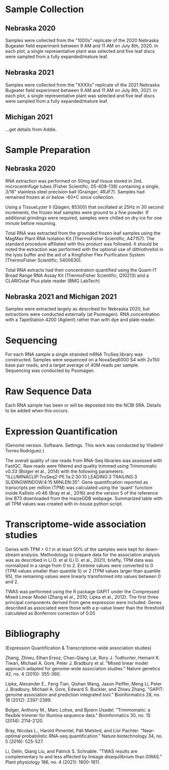 # Sample Collection

## Nebraska 2020

Samples were collected from the "1000s" replicate of the 2020 Nebraska Bugeater field experiment between 9 AM and 11 AM on July 8th, 2020. In each plot, a single representative plant was selected and five leaf discs were sampled from a fully expanded/mature leaf.

## Nebraska 2021

Samples were collected from the "XXXXs" replicate of the 2021 Nebraska Bugeater field experiment between 9 AM and 11 AM on July 8th, 2021. In each plot, a single representative plant was selected and five leaf discs were sampled from a fully expanded/mature leaf.

## Michigan 2021

...get details from Addie. 

# Sample Preparation

## Nebraska 2020

RNA extraction was performed on 50mg leaf tissue stored in 2mL microcentrifuge tubes (Fisher Scientific; 05-408-138) containing a single, 3/16" stainless steel precision ball (Grainger; 4RJF7). Samples had remained frozen at or below -60*C since collection.

Using a TissueLyzer II (Qiagen; 85300) that oscillated at 25Hz in 30 second increments, the frozen leaf samples were ground to a fine powder. If additional grindings were required, samples were chilled on dry ice for one minute before resuming.

Total RNA was extracted from the grounded frozen leaf samples using the MagMax Plant RNA Isolation Kit (ThermoFisher Scientific; A47157). The standard procedure affiliated with this product was followed. It should be noted the extraction was performed with the optional use of dithiothreitol in the lysis buffer and the aid of a Kingfisher Flex Purification System (ThermoFisher Scientific; 5400630).

Total RNA extracts had their concentration quantified using the Quant-IT Broad Range RNA Assay Kit (ThermoFisher Scientific; Q10213) and a CLARIOstar Plus plate reader (BMG LabTech)

## Nebraska 2021 and Michigan 2021

Samples were extracted largely as described for Nebraska 2020, but extractions were conducted externally (at Psomagen). RNA concentration with a TapeStation 4200 (Agilent) rather than with dye and plate reader. 

# Sequencing

For each RNA sample a single stranded mRNA TruSeq library was constructed. Samples were sequenced on a NovaSeq6000 S4 with 2x150 base pair reads, and a target average of 40M reads per sample. Sequencing was conducted by Psomagen.

# Raw Sequence Data

Each RNA sample has been or will be deposited into the NCBI SRA. Details to be added when this occurs.

# Expression Quantification

(Genome version. Software. Settings. This work was conducted by Vladimir Torres Rodriguez.)

The overall quality of raw reads from RNA-Seq libraries was assessed with FastQC. Raw reads were filtered and quality trimmed using Trimmomatic v0.33 (Bolger et al., 2014) with the following parameters: "ILLUMINACLIP:TruSeq2-PE.fa:2:30:10 LEADING:3 TRAILING:3 SLIDINGWINDOW:4:15 MINLEN:35". Gene quantification reported as transcripts per million (TPM) was calculated using the 'quant' function inside Kallisto v0.46 (Bray et al., 2016) and the version 5 of the reference line B73 downloaded from the maizeGDB webpage. Summarized table with all TPM values was created with in-house python script. 

# Transcriptome-wide association studies 
Genes with TPM > 0.1 in at least 50% of the samples were kept for down-stream analysis. Methodology to prepare data for the association analysis was as described in Li D. et al (Li D. et al., 2021), briefly, TPM data was normalized in a range from 0 to 2. Extreme values were converted to 0 (TPM values smaller than quantile 5) or 2 (TPM values larger than quantile 95), the remaining values were linearly transformed into values between 0 and 2.

TWAS was performed using the R package GAPIT under the Compressed Mixed Linear Model (Zhang et al., 2010; Lipka et al., 2012). The first three principal components derived from gene expression were included. Genes described as associated were those with a p-value lower than the threshold calculated as Bonferroni correction of 0.05 

# Bibliography 
(Expression Quantification & Transcriptome-wide association studies)

Zhang, Zhiwu, Elhan Ersoz, Chao-Qiang Lai, Rory J. Todhunter, Hemant K. Tiwari, Michael A. Gore, Peter J. Bradbury et al. "Mixed linear model approach adapted for genome-wide association studies." Nature genetics 42, no. 4 (2010): 355-360.

Lipka, Alexander E., Feng Tian, Qishan Wang, Jason Peiffer, Meng Li, Peter J. Bradbury, Michael A. Gore, Edward S. Buckler, and Zhiwu Zhang. "GAPIT: genome association and prediction integrated tool." Bioinformatics 28, no. 18 (2012): 2397-2399.

Bolger, Anthony M., Marc Lohse, and Bjoern Usadel. "Trimmomatic: a flexible trimmer for Illumina sequence data." Bioinformatics 30, no. 15 (2014): 2114-2120.

Bray, Nicolas L., Harold Pimentel, Páll Melsted, and Lior Pachter. "Near-optimal probabilistic RNA-seq quantification." Nature biotechnology 34, no. 5 (2016): 525-527.

Li, Delin, Qiang Liu, and Patrick S. Schnable. "TWAS results are complementary to and less affected by linkage disequilibrium than GWAS." Plant physiology 186, no. 4 (2021): 1800-1811.


